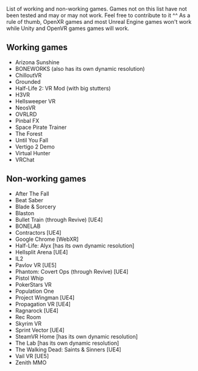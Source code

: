 List of working and non-working games. Games not on this list have not been tested and may or may not work. Feel free to contribute to it ^^
As a rule of thumb, OpenXR games and most Unreal Engine games won't work while Unity and OpenVR games games will work.

## Working games

- Arizona Sunshine
- BONEWORKS (also has its own dynamic resolution)
- ChilloutVR
- Grounded
- Half-Life 2: VR Mod (with big stutters)
- H3VR
- Hellsweeper VR
- NeosVR
- OVRLRD
- Pinbal FX
- Space Pirate Trainer
- The Forest
- Until You Fall
- Vertigo 2 Demo
- Virtual Hunter
- VRChat


## Non-working games

- After The Fall
- Beat Saber
- Blade & Sorcery
- Blaston
- Bullet Train (through Revive) [UE4]
- BONELAB
- Contractors [UE4]
- Google Chrome [WebXR]
- Half-Life: Alyx [has its own dynamic resolution]
- Hellsplit Arena [UE4]
- IL2
- Pavlov VR [UE5]
- Phantom: Covert Ops (through Revive) [UE4]
- Pistol Whip
- PokerStars VR
- Population One
- Project Wingman [UE4]
- Propagation VR [UE4]
- Ragnarock [UE4]
- Rec Room
- Skyrim VR
- Sprint Vector [UE4]
- SteamVR Home [has its own dynamic resolution]
- The Lab [has its own dynamic resolution]
- The Walking Dead: Saints & Sinners [UE4]
- Vail VR [UE5]
- Zenith MMO
